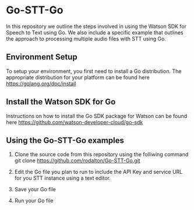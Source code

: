 # Go-STT-Go
In this repository we outline the steps involved in using the Watson SDK for Speech to Text using Go. We also include a specific example that outlines the approach to processing multiple audio files with STT using Go. 

## Environment Setup
To setup your environment, you first need to install a Go distribution. The appropriate distribution for your platform can be found here https://golang.org/doc/install

## Install the Watson SDK for Go
Instructions on how to install the Go SDK package for Watson can be found here https://github.com/watson-developer-cloud/go-sdk

## Using the Go-STT-Go examples
1. Clone the source code from this repository using the folliwing command
git clone https://github.com/rodalton/Go-STT-Go.git

2. Edit the Go file you plan to run to include the API Key and service URL for you STT instance using a text editor. 

3. Save your Go file 

4. Run your Go file 




